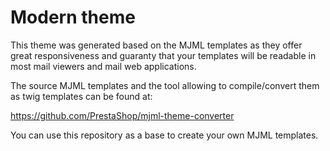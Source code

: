 # Modern theme

This theme was generated based on the MJML templates as they offer great responsiveness and guaranty that
your templates will be readable in most mail viewers and mail web applications.

The source MJML templates and the tool allowing to compile/convert them as twig templates can be found at:

https://github.com/PrestaShop/mjml-theme-converter

You can use this repository as a base to create your own MJML templates.

